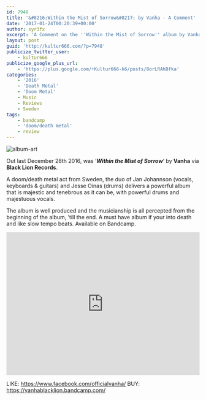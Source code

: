 ```yaml
---
id: 7948
title: '&#8216;Within the Mist of Sorrow&#8217; by Vanha - A Comment'
date: '2017-01-24T00:20:39+00:00'
author: syr3fx
excerpt: 'A Comment on the ''Within the Mist of Sorrow'' album by Vanha (2016).'
layout: post
guid: 'http://kultur666.com/?p=7948'
publicize_twitter_user:
    - kultur666
publicize_google_plus_url:
    - 'https://plus.google.com/+Kultur666-k6/posts/8orLRAhBfka'
categories:
    - '2016'
    - 'Death Metal'
    - 'Doom Metal'
    - Music
    - Reviews
    - Sweden
tags:
    - bandcamp
    - 'doom/death metal'
    - review
---
```


![album-art](http://localhost:8080/wp-content/uploads/2017/01/album-art.jpg)

Out last December 28th 2016, was ‘***Within the Mist of Sorrow***‘ by **Vanha** via **Black Lion Records**.

A doom/death metal act from Sweden, the duo of Jan Johannson (vocals, keyboards &amp; guitars) and Jesse Oinas (drums) delivers a powerful album that is majestic and tenebrous as it can be, with powerful drums and majestuous vocals.

The album is well produced and the musicianship is all percepted from the beginning of the album, ’till the end. A must have album if your into death and like slow tempo beats. Available on Bandcamp.

<iframe style="border: 0; width: 100%; height: 373px;" src="https://bandcamp.com/EmbeddedPlayer/album=4179831073/size=large/bgcol=333333/linkcol=e99708/tracklist=false/transparent=true/" seamless></iframe>

LIKE: <https://www.facebook.com/officialvanha/>
BUY: <https://vanhablacklion.bandcamp.com/>